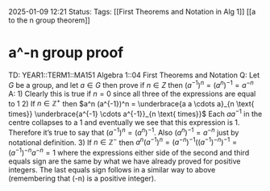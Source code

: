 2025-01-09 12:21
Status: 
Tags: [[First Theorems and Notation in Alg 1]] [[a to the n group theorem]]
# a^-n group proof

TD: YEAR1::TERM1::MA151 Algebra 1::04 First Theorems and Notation
Q: Let $G$ be a group, and let $a ∈ G$ then prove if $n ∈ Z$ then $(a ^{-1} ) ^{n} = (a ^{n} ) ^{-1} = a^{-n}$
A: 1) Clearly this is true if $n = 0$ since all three of the expressions are equal to 1
2) If $n\in \mathbb{Z}^{+}$ then $a^n (a^{-1})^n = \underbrace{a a \cdots a}_{n \text{ times}} \underbrace{a^{-1} \cdots a^{-1}}_{n \text{ times}}$ 
Each $a a^{-1}$ in the centre collapses to a 1 and eventually we see that this expression is 1. Therefore it’s true to say that $(a^{-1})^n = (a^n)^{-1}$.
Also $(a^n)^{-1} = a^{-n}$ just by notational definition.
3) If $n\in \mathbb{Z}^{-}$  then $a^n (a^{-1})^n = (a^{-n})^{-1} ((a^{-1})^{-n})^{-1} = (a^{-1})^{-n} a^{-n} = 1$ where the expressions either side of the second and third equals sign are the same by what we have already proved for positive integers. The last equals sign follows in a similar way to above (remembering that \(-n\) is a positive integer).